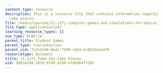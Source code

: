 ```yaml
---
content_type: resource
description: This is a resource file that contains information regarding take the
  cake pieces.
file: /media/courses/11-127j-computer-games-and-simulations-for-education-and-exploration-spring-2015/9d034248191997d9a15847db864f7285_MIT11_127JS15_Cake_instrct.pdf
file_type: application/pdf
learning_resource_types: []
ocw_type: OCWFile
parent_title: Student Games
parent_type: CourseSection
parent_uid: 7c3cdcb8-8ea1-7296-cda3-ec9241ee1af9
resourcetype: Document
title: 11.127J Take the Cake Pieces
uid: 9d034248-1919-97d9-a158-47db864f7285
---
```

